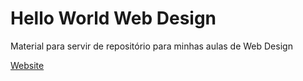 # Hello World Web Design
Material para servir de repositório para minhas aulas de Web Design
 
<a href="https://lyanthelyan.github.io/Hello-World-Web-Design/Aulas%20HTML%20e%20CSS/Desafios/Site%20android/index.html" targe="_blank">  Website </a>
